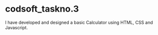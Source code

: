 # codsoft_taskno.3
I have developed and designed a basic Calculator  using HTML, CSS and Javascript.
